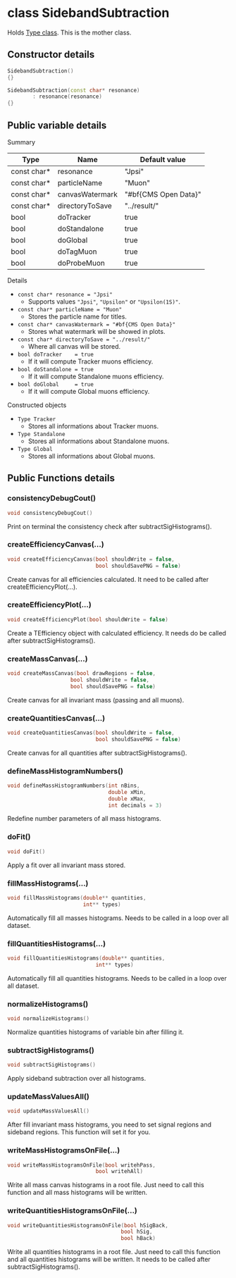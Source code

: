 # class SidebandSubtraction

Holds [Type class](Type.md). This is the mother class.

## Constructor details

```cpp
SidebandSubtraction()
{}
```

```cpp
SidebandSubtraction(const char* resonance)
        : resonance(resonance)
{}
```

## Public variable details

Summary

| Type       | Name            | Default value       |
|------------|-----------------|---------------------|
|const char* | resonance       | "Jpsi"              |
|const char* | particleName    | "Muon"              |
|const char* | canvasWatermark | "#bf{CMS Open Data}"|
|const char* | directoryToSave | "../result/"        |
|bool        | doTracker       | true                |
|bool        | doStandalone    | true                |
|bool        | doGlobal        | true                |
|bool        | doTagMuon       | true                |
|bool        | doProbeMuon     | true                |

Details

* `const char* resonance = "Jpsi"` 
    * Supports values `"Jpsi"`, `"Upsilon"` or `"Upsilon(1S)"`.
* `const char* particleName = "Muon"`
    * Stores the particle name for titles.
* `const char* canvasWatermark = "#bf{CMS Open Data}"`
    * Stores what watermark will be showed in plots.
* `const char* directoryToSave = "../result/"`
    * Where all canvas will be stored.
* `bool doTracker    = true`
    * If it will compute Tracker muons efficiency.
* `bool doStandalone = true`
    * If it will compute Standalone muons efficiency.
* `bool doGlobal     = true`
    * If it will compute Global muons efficiency.

Constructed objects

* `Type Tracker`
    * Stores all informations about Tracker muons.
* `Type Standalone`
    * Stores all informations about Standalone muons.
* `Type Global`
    * Stores all informations about Global muons.

## Public Functions details

### consistencyDebugCout()

```cpp
void consistencyDebugCout()
```

Print on terminal the consistency check after subtractSigHistograms().

### createEfficiencyCanvas(...)

```cpp
void createEfficiencyCanvas(bool shouldWrite = false,
                            bool shouldSavePNG = false)
```

Create canvas for all efficiencies calculated. It need to be called after createEfficiencyPlot(...).

### createEfficiencyPlot(...)

```cpp
void createEfficiencyPlot(bool shouldWrite = false)
```

Create a TEfficiency object with calculated efficiency. It needs do be called after subtractSigHistograms().

### createMassCanvas(...)

```cpp
void createMassCanvas(bool drawRegions = false,
                    bool shouldWrite = false,
                    bool shouldSavePNG = false)
```

Create canvas for all invariant mass (passing and all muons).

### createQuantitiesCanvas(...)

```cpp
void createQuantitiesCanvas(bool shouldWrite = false,
                            bool shouldSavePNG = false)
```

Create canvas for all quantities after subtractSigHistograms().

### defineMassHistogramNumbers()

```cpp
void defineMassHistogramNumbers(int nBins,
                                double xMin,
                                double xMax,
                                int decimals = 3)
```

Redefine number parameters of all mass histograms.

### doFit()

```cpp
void doFit()
```

Apply a fit over all invariant mass stored.

### fillMassHistograms(...)

```cpp
void fillMassHistograms(double** quantities,
                        int** types)
```

Automatically fill all masses histograms. Needs to be called in a loop over all dataset.

### fillQuantitiesHistograms(...)

```cpp
void fillQuantitiesHistograms(double** quantities,
                            int** types)
```

Automatically fill all quantities histograms. Needs to be called in a loop over all dataset.

### normalizeHistograms()

```cpp
void normalizeHistograms()
```

Normalize quantities histograms of variable bin after filling it.

### subtractSigHistograms()

```cpp
void subtractSigHistograms()
```

Apply sideband subtraction over all histograms.

### updateMassValuesAll()

```cpp
void updateMassValuesAll()
```

After fill invariant mass histograms, you need to set signal regions and sideband regions. This function will set it for you.

### writeMassHistogramsOnFile(...)

```cpp
void writeMassHistogramsOnFile(bool writehPass,
                            bool writehAll)
```

Write all mass canvas histograms in a root file. Just need to call this function and all mass histograms will be written.

### writeQuantitiesHistogramsOnFile(...)

```cpp
void writeQuantitiesHistogramsOnFile(bool hSigBack,
                                    bool hSig,
                                    bool hBack)
```

Write all quantities histograms in a root file. Just need to call this function and all quantities histograms will be written. It needs to be called after subtractSigHistograms().
